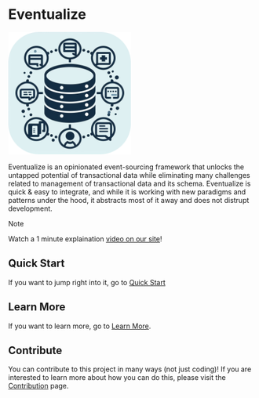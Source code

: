 # Eventualize

<img src="images/eventualize-icon.png" width="250"/>

Eventualize is an opinionated event-sourcing framework that unlocks the untapped potential of transactional data while eliminating many challenges related to management of transactional data and its schema.
Eventualize is quick & easy to integrate, and while it is working with new paradigms and patterns under the hood, it abstracts most of it away and does not distrupt development.

> [!NOTE]
> Watch a 1 minute explaination [video on our site](https://eventualizedb.com)!

## Quick Start

If you want to jump right into it, go to [Quick Start](https://eventualizedb.com/quick-start)

## Learn More

If you want to learn more, go to [Learn More](https://eventualizedb.comlearn-more).

## Contribute

You can contribute to this project in many ways (not just coding)!
If you are interested to learn more about how you can do this, please visit the [Contribution](https://eventualizedb.comcontribution) page.

